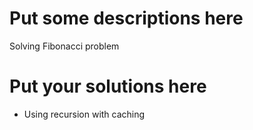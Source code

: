 
# Put some descriptions here 
Solving Fibonacci problem 
# Put your solutions here
- Using recursion with caching